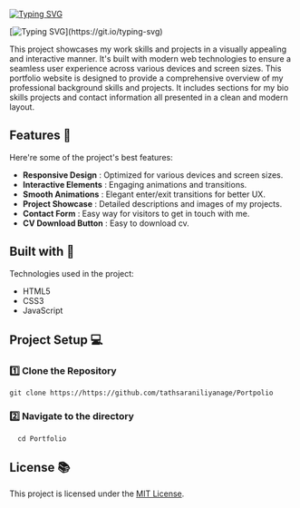 <a href="https://git.io/typing-svg"><img src="https://readme-typing-svg.herokuapp.com?font=Poppins&weight=500&size=60&pause=1000&center=true&vCenter=true&random=false&width=1200&height=80&lines=My+Portfolio" alt="Typing SVG" /></a>

[![Typing SVG](https://readme-typing-svg.herokuapp.com?size=32&vCenter=true&width=760&lines=Welcome+to+My+Portfolio+Website+!;)](https://git.io/typing-svg)


<p id="description">This project showcases my work skills and projects in a visually appealing and interactive manner. It's built with modern web technologies to ensure a seamless user experience across various devices and screen sizes. This portfolio website is designed to provide a comprehensive overview of my professional background skills and projects. It includes sections for my bio skills projects and contact information all presented in a clean and modern layout.</p>
 

## Features 🌟

Here're some of the project's best features:

*   **Responsive Design** : Optimized for various devices and screen sizes.
*   **Interactive Elements** : Engaging animations and transitions.
*   **Smooth Animations** : Elegant enter/exit transitions for better UX.
*   **Project Showcase** : Detailed descriptions and images of my projects.
*   **Contact Form** : Easy way for visitors to get in touch with me.
*   **CV Download Button** : Easy to download cv.

  
## Built with 🚀

Technologies used in the project:

*   HTML5
*   CSS3
*   JavaScript


## Project Setup 💻

### 1️⃣ Clone the Repository 
  ```
  git clone https://https://github.com/tathsaraniliyanage/Portpolio
  ```

### 2️⃣ Navigate to the directory
       
      
      cd Portfolio
      

## License 📚

This project is licensed under the [MIT License](LICENSE).
